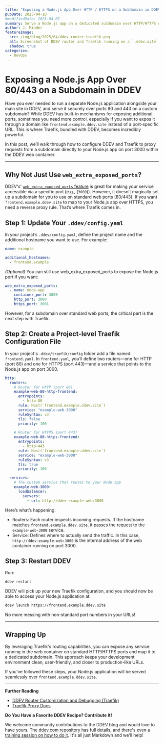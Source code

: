 ```yaml
---
title: "Exposing a Node.js App Over HTTP / HTTPS on a Subdomain in DDEV"
pubDate: 2025-04-10
#modifiedDate: 2025-04-07
summary: Serve a Node.js app on a dedicated subdomain over HTTP/HTTPS using DDEV’s Traefik.
author: J. Minder
featureImage:
  src: /img/blog/2025/04/ddev-router-traefik.png
  alt: Screenshot of DDEV router and Traefik running on a `.ddev.site` subdomain in a browser window
  shadow: true
categories:
  - DevOps
---
```


# Exposing a Node.js App Over 80/443 on a Subdomain in DDEV

Have you ever needed to run a separate Node.js application alongside your main site in DDEV, and serve it securely
over ports 80 and 443 on a custom subdomain? While DDEV has built-in mechanisms for exposing additional ports,
sometimes you need more control, especially if you want to expos it through a domain like
`frontend.example.ddev.site` instead of a port-specific URL. This is where Traefik, bundled with DDEV,
becomes incredibly powerful.

In this post, we’ll walk through how to configure DDEV and Traefik to proxy requests from a subdomain directly
to your Node.js app on port 3000 within the DDEV web container.

---

## Why Not Just Use `web_extra_exposed_ports`?

DDEV's' [`web_extra_exposed_ports` feature](https://docs.ddev.com/en/stable/users/extend/customization-extendibility/#exposing-extra-ports-via-ddev-router) is great for making your service accessible via a specific port
(e.g., (`3000`)). However, it doesn’t magically set up a subdomain for you to use on standard web ports (80/443).
If you want `frontend.example.ddev.site` to map to your Node.js app over HTTPS, you need a reverse proxy rule.
That’s where Traefik comes in.

## Step 1: Update Your `.ddev/config.yaml`

In your project’s `.ddev/config.yaml`, define the project name and the additional hostname you want to use. For example:

```yaml
name: example

additional_hostnames:
  - frontend.example
```

_(Optional)_ You can still use web_extra_exposed_ports to expose the Node.js port if you want:

```yaml
web_extra_exposed_ports:
  - name: node-app
    container_port: 3000
    http_port: 3000
    https_port: 3001
```

However, for a subdomain over standard web ports, the critical part is the next step with Traefik.

## Step 2: Create a Project-level Traefik Configuration File

In your project's `.ddev/traefik/config` folder add a file named `frontend.yaml`. In `frontend.yaml`, you’ll define two routers—one for HTTP (port 80) and one for HTTPS (port 443)—and
a service that points to the Node.js app on port 3000.

```yaml
http:
  routers:
    # Router for HTTP (port 80)
    example-web-80-http-frontend:
      entrypoints:
        - http-80
      rule: Host(`frontend.example.ddev.site`)
      service: "example-web-3000"
      ruleSyntax: v3
      tls: false
      priority: 100

    # Router for HTTPS (port 443)
    example-web-80-https-frontend:
      entrypoints:
        - http-443
      rule: Host(`frontend.example.ddev.site`)
      service: "example-web-3000"
      ruleSyntax: v3
      tls: true
      priority: 100

  services:
    # The custom service that routes to your Node app
    example-web-3000:
      loadbalancer:
        servers:
          - url: http://ddev-example-web:3000
```

Here’s what’s happening:

- Routers: Each router inspects incoming requests. If the hostname matches `frontend.example.ddev.site`, it passes the request to the `example-web-3000` service.
- Service: Defines where to actually send the traffic. In this case, `http://ddev-example-web:3000` is the internal address of the web container running on port 3000.

## Step 3: Restart DDEV

Run:

```bash
ddev restart
```

DDEV will pick up your new Traefik configuration, and you should now be able to access your Node.js application at:

```bash
ddev launch https://frontend.example.ddev.site
```

No more messing with non-standard port numbers in your URLs!

---

## Wrapping Up

By leveraging Traefik's routing capabilities, you can expose any service running in the web container on standard HTTP/HTTPS ports and map it to a dedicated subdomain. This approach keeps your development environment clean, user-friendly, and closer to production-like URLs.

If you’ve followed these steps, your Node.js application will be served seamlessly over `frontend.example.ddev.site`.

---

**Further Reading**

- [DDEV Router Customization and Debugging (Traefik)](https://docs.ddev.com/en/stable/users/extend/traefik-router/#traefik-configuration)
- [Traefik Proxy Docs](https://doc.traefik.io/traefik/)

**Do You Have a Favorite DDEV Recipe? Contribute It!**

We welcome community contributions to the DDEV blog and would love to have yours. The [ddev.com repository](https://github.com/ddev/ddev.com) has full details, and there's even a [training session on how to do it](https://ddev.com.ddev.site/blog/ddev-website-for-contributors/). It's all just Markdown and we'll help!
